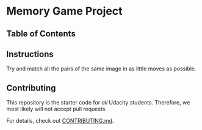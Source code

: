 # Memory Game Project

## Table of Contents

## Instructions

Try and match all the pairs of the same image in as little moves as possible.

## Contributing

This repository is the starter code for _all_ Udacity students. Therefore, we most likely will not accept pull requests.

For details, check out [CONTRIBUTING.md](CONTRIBUTING.md).
